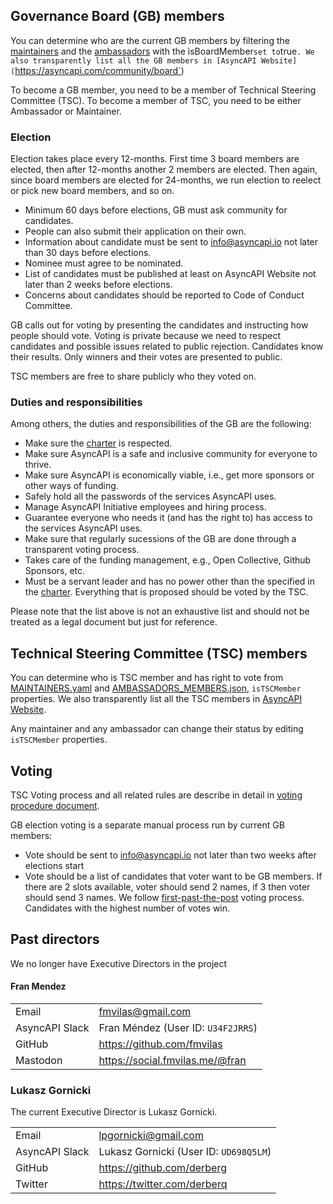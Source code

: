 ## Governance Board (GB) members

You can determine who are the current GB members by filtering the [maintainers](MAINTAINERS.yaml) and the [ambassadors](AMBASSADORS_MEMBERS.json) with the ìsBoardMember` set to `true`. We also transparently list all the GB members in [AsyncAPI Website](`https://asyncapi.com/community/board`)

To become a GB member, you need to be a member of Technical Steering Committee (TSC). To become a member of TSC, you need to be either Ambassador or Maintainer. 

### Election

Election takes place every 12-months. First time 3 board members are elected, then after 12-months another 2 members are elected. Then again, since board members are elected for 24-months, we run election to reelect or pick new board members, and so on.

- Minimum 60 days before elections, GB must ask community for candidates.
- People can also submit their application on their own. 
- Information about candidate must be sent to info@asyncapi.io not later than 30 days before elections.
- Nominee must agree to be nominated.
- List of candidates must be published at least on AsyncAPI Website not later than 2 weeks before elections.
- Concerns about candidates should be reported to Code of Conduct Committee. 

GB calls out for voting by presenting the candidates and instructing how people should vote. Voting is private because we need to respect candidates and possible issues related to public rejection. Candidates know their results. Only winners and their votes are presented to public.

TSC members are free to share publicly who they voted on.

### Duties and responsibilities

Among others, the duties and responsibilities of the GB are the following:

- Make sure the [charter](./CHARTER.md) is respected.
- Make sure AsyncAPI is a safe and inclusive community for everyone to thrive.
- Make sure AsyncAPI is economically viable, i.e., get more sponsors or other ways of funding.
- Safely hold all the passwords of the services AsyncAPI uses.
- Manage AsyncAPI Initiative employees and hiring process.
- Guarantee everyone who needs it (and has the right to) has access to the services AsyncAPI uses.
- Make sure that regularly sucessions of the GB are done through a transparent voting process.
- Takes care of the funding management, e.g., Open Collective, Github Sponsors, etc.
- Must be a servant leader and has no power other than the specified in the [charter](./CHARTER.md). Everything that is proposed should be voted by the TSC.

Please note that the list above is not an exhaustive list and should not be treated as a legal document but just for reference.

## Technical Steering Committee (TSC) members

You can determine who is TSC member and has right to vote from [MAINTAINERS.yaml](MAINTAINERS.yaml) and [AMBASSADORS_MEMBERS.json](AMBASSADORS_MEMBERS.json), `isTSCMember` properties. We also transparently list all the TSC members in [AsyncAPI Website](`https://asyncapi.com/community/tsc`).

Any maintainer and any ambassador can change their status by editing `isTSCMember` properties.

## Voting

TSC Voting process and all related rules are describe in detail in [voting procedure document](voting.md).

GB election voting is a separate manual process run by current GB members:
- Vote should be sent to info@asyncapi.io not later than two weeks after elections start
- Vote should be a list of candidates that voter want to be GB members. If there are 2 slots available, voter should send 2 names, if 3 then voter should send 3 names. We follow [first-past-the-post](https://en.wikipedia.org/wiki/First-past-the-post_voting) voting process. Candidates with the highest number of votes win.

## Past directors

We no longer have Executive Directors in the project

#### Fran Mendez

|                |                                    |
| -------------- | ---------------------------------- |
| Email          | fmvilas@gmail.com                  |
| AsyncAPI Slack | Fran Méndez (User ID: `U34F2JRRS`) |
| GitHub         | https://github.com/fmvilas         |
| Mastodon       | https://social.fmvilas.me/@fran    |

### Lukasz Gornicki

The current Executive Director is Lukasz Gornicki.

|                |                                        |
| -------------- | -------------------------------------- |
| Email          | lpgornicki@gmail.com                   |
| AsyncAPI Slack | Lukasz Gornicki (User ID: `UD698Q5LM`) |
| GitHub         | https://github.com/derberg             |
| Twitter        | https://twitter.com/derberq            |
